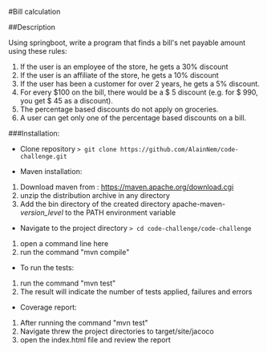 #Bill calculation

##Description

Using springboot, write a program that finds a bill's net payable amount using these rules:
1. If the user is an employee of the store, he gets a 30% discount
2. If the user is an affiliate of the store, he gets a 10% discount
3. If the user has been a customer for over 2 years, he gets a 5% discount.
4. For every $100 on the bill, there would be a $ 5 discount (e.g. for $ 990, you get $ 45
as a discount).
5. The percentage based discounts do not apply on groceries.
6. A user can get only one of the percentage based discounts on a bill.

###Installation:

* Clone repository
`> git clone https://github.com/AlainNem/code-challenge.git`

* Maven installation:
1. Download maven from : https://maven.apache.org/download.cgi
2. unzip the distribution archive in any directory
3. Add the bin directory of the created directory apache-maven-*version_level* to the PATH environment variable

* Navigate to the  project directory
`> cd code-challenge/code-challenge`
1. open a command line here
2. run the command "mvn compile"
  
* To run the tests:
1. run the command "mvn test" 
2. The result will indicate the number of tests applied, failures and errors
  
* Coverage report:
1. After running the command "mvn test"
2. Navigate threw the project directories to target/site/jacoco
3. open the index.html file and review the report
  
  
